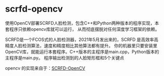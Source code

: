 # scrfd-opencv
使用OpenCV部署SCRFD人脸检测，包含C++和Python两种版本的程序实现，本套程序只依赖opencv库就可以运行， 从而彻底摆脱对任何深度学习框架的依赖。

SCRFD是一个FCOS式的人脸检测器，2021年5月发出来的，SCRFD 是高效率高精度人脸检测算法，速度和精度相比其他算法都有提升。
你的机器里只要安装里OpenCV库，就能运行本套程序。C++版本的主程序是main.cpp，Python版本的主程序是main.py。
程序输出检测到的人脸矩形框和5个关键点

opencv 的实现来自于：[SCRFD-OpenCV](https://github.com/hpc203/scrfd-opencv)

